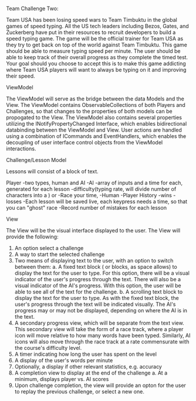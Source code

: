 ﻿Team Challenge Two:

Team USA has been losing speed wars to Team Timbuktu in the global games of speed typing. All the US tech leaders including Bezos, Gates, and Zuckerberg have put in their resources to recruit developers to build a speed typing game. The game will be the official trainer for Team USA as they try to get back on top of the world against Team Timbuktu. This game should be able to measure typing speed per minute. The user should be able to keep track of their overall progress as they complete the timed test. Your goal should you choose to accept this is to make this game addicting where Team USA players will want to always be typing on it and improving their speed.

ViewModel

The ViewModel will serve as the bridge between the data Models and the View. The ViewModel contains ObservableCollections of both Players and Challenges, so that changes to the properties of both models can be propogated to the View. The ViewModel also contains several properties utilizing the INotifyPropertyChanged Interface, which enables bidirectional databinding between the ViewModel and View. User actions are handled using a combination of ICommands and EventHandlers, which enables the decoupling of user interface control objects from the ViewModel interactions. 



Challenge/Lesson Model

Lessons will consist of a block of text.

Player
-two types, human and AI
	-AI
		-array of inputs and a time for each, generated for each lesson
		-difficulty(typing rate, will divide number of characters into a ) or 
		-Race your time, 
	-Human
		-Player History
			-wins
			-losses
			-Each lesson will be saved live, each keypress needs a time, so that you can "ghost" race
			-Record number of mistakes for each lesson



View

The View will be the visual interface displayed to the user. The View will provide the following:

1. An option select a challenge
2. A way to start the selected challenge
3. Two means of displaying text to the user, with an option to switch between them:
	a. A fixed text block ( or blocks, as space allows) to display the text for the user to type. For this option, there will be a visual indicator of the user's progress through the text. There will also be a visual indicator of the AI's progress. With this option, the user will be able to see all of the text for the challenge.
	b. A scrolling text block to display the text for the user to type. As with the fixed text block, the user's progress through the text will be indicated visually. The AI's progress may or may not be displayed, depending on where the AI is in the text.
4. A secondary progress view, which will be separate from the text view. This secondary view will take the form of a race track, where a player icon will move relative to how many words have been typed. Similarly, AI icons will also move through the race track at a rate commensurate with the course's difficulty level.
5. A timer indicating how long the user has spent on the level
5. A display of the user's words per minute
6. Optionally, a display if other relevant statistics, e.g. accuracy
7. A completion view to display at the end of the challenge
	a. At a minimum, displays player vs. AI scores
8. Upon challenge completion, the view will provide an opton for the user to replay the previous challenge, or select a new one.


